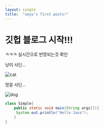 ```yaml
---
layout: single
title:  "seyu's first posts!"
---
```


# 깃헙 블로그 시작!!!

ㅋㅋㅋ 실시간으로 반영되는것 확인

냥이 사딘...

![cat]({{site.url}}/images/2023-08-01-first/cat.jpg)



멍뭉 사딘...

![dog]({{site.url}}/images/2023-08-01-first/dog.jpg)


```java
class Simple{  
    public static void main(String args[]){  
     System.out.println("Hello Java");  
    }  
}  
```